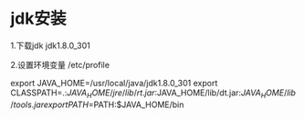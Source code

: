 # jdk安装

1.下载jdk jdk1.8.0_301

2.设置环境变量 /etc/profile

export JAVA_HOME=/usr/local/java/jdk1.8.0_301
export CLASSPATH=.:$JAVA_HOME/jre/lib/rt.jar:$JAVA_HOME/lib/dt.jar:$JAVA_HOME/lib/tools.jar
export PATH=$PATH:$JAVA_HOME/bin


